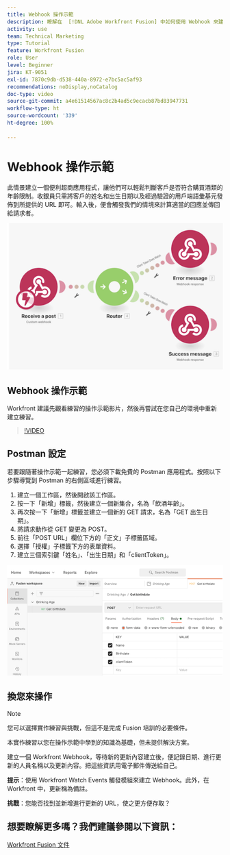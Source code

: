 ```yaml
---
title: Webhook 操作示範
description: 瞭解在  [!DNL Adobe Workfront Fusion] 中如何使用 Webhook 來建立一個應用程式，判斷客戶是否符合購買酒類的年齡限制。
activity: use
team: Technical Marketing
type: Tutorial
feature: Workfront Fusion
role: User
level: Beginner
jira: KT-9051
exl-id: 7870c9db-d538-440a-8972-e7bc5ac5af93
recommendations: noDisplay,noCatalog
doc-type: video
source-git-commit: a4e61514567ac8c2b4ad5c9ecacb87bd83947731
workflow-type: ht
source-wordcount: '339'
ht-degree: 100%

---
```


# Webhook 操作示範

此情景建立一個便利超商應用程式，讓他們可以輕鬆判斷客戶是否符合購買酒類的年齡限制。收銀員只需將客戶的姓名和出生日期以及經過驗證的用戶端語彙基元發佈到所提供的 URL 即可。輸入後，便會觸發我們的情境來計算適當的回應並傳回給請求者。

![影像顯示使用切換模組](assets/beyond-basic-modules-5.png)

## Webhook 操作示範

Workfront 建議先觀看練習的操作示範影片，然後再嘗試在您自己的環境中重新建立練習。

>[!VIDEO](https://video.tv.adobe.com/v/335292/?quality=12&learn=on)


## Postman 設定

若要跟隨著操作示範一起練習，您必須下載免費的 Postman 應用程式。按照以下步驟導覽到 Postman 的右側區域進行練習。

1. 建立一個工作區，然後開啟該工作區。
1. 按一下「新增」標籤，然後建立一個新集合，名為「飲酒年齡」。
1. 再次按一下「新增」標籤並建立一個新的 GET 請求，名為「GET 出生日期」。
1. 將請求動作從 GET 變更為 POST。
1. 前往「POST URL」欄位下方的「正文」子標籤區域。
1. 選擇「授權」子標籤下方的表單資料。
1. 建立三個索引鍵「姓名」、「出生日期」和「clientToken」。

![影像顯示使用切換模組](assets/beyond-basic-modules-6.png)

## 換您來操作

>[!NOTE]
>
>您可以選擇實作練習與挑戰，但這不是完成 Fusion 培訓的必要條件。

本實作練習以您在操作示範中學到的知識為基礎，但未提供解決方案。

建立一個 Workfront Webhook，等待新的更新內容建立後，便記錄日期、進行更新的人員名稱以及更新內容。把這些資訊用電子郵件傳送給自己。

**提示**：使用 Workfront Watch Events 觸發模組來建立 Webhook。此外，在 Workfront 中，更新稱為備註。

**挑戰**：您能否找到並新增進行更新的 URL，使之更方便存取？


## 想要瞭解更多嗎？我們建議參閱以下資訊：

[Workfront Fusion 文件](https://experienceleague.adobe.com/docs/workfront/using/adobe-workfront-fusion/workfront-fusion-2.html?lang=zh-Hant)
